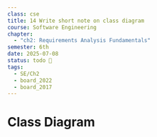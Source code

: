 ```yaml
---
class: cse
title: 14 Write short note on class diagram
course: Software Engineering
chapter:
  - "ch2: Requirements Analysis Fundamentals"
semester: 6th
date: 2025-07-08
status: todo 🔖
tags:
  - SE/Ch2
  - board_2022
  - board_2017
---
```


# Class Diagram
